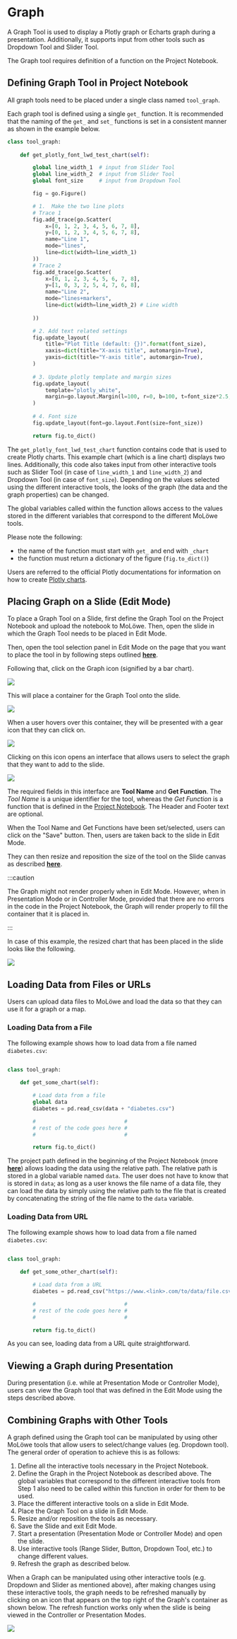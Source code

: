 # Graph

A Graph Tool is used to display a Plotly graph or Echarts graph during a presentation.
Additionally, it supports input from other tools such as Dropdown Tool and Slider Tool.

The Graph tool requires definition of a function on the Project Notebook.

## **Defining Graph Tool in Project Notebook**

All graph tools need to be placed under a single class named `tool_graph`.

Each graph tool is defined using a single `get_` function. It is recommended that the naming of the `get_` and `set_` functions is set in a consistent manner as shown in the example below.

```python
class tool_graph:
    
    def get_plotly_font_lwd_test_chart(self):

        global line_width_1  # input from Slider Tool
        global line_width_2  # input from Slider Tool
        global font_size     # input from Dropdown Tool

        fig = go.Figure()

        # 1.  Make the two line plots
        # Trace 1
        fig.add_trace(go.Scatter(
            x=[0, 1, 2, 3, 4, 5, 6, 7, 8],
            y=[0, 1, 2, 3, 4, 5, 6, 7, 8],
            name="Line 1",
            mode="lines",
            line=dict(width=line_width_1)
        ))
        # Trace 2
        fig.add_trace(go.Scatter(
            x=[0, 1, 2, 3, 4, 5, 6, 7, 8],
            y=[1, 0, 3, 2, 5, 4, 7, 6, 8],
            name="Line 2",
            mode="lines+markers",
            line=dict(width=line_width_2) # Line width
            
        ))

        # 2. Add text related settings
        fig.update_layout(
            title="Plot Title (default: {})".format(font_size),
            xaxis=dict(title="X-axis title", automargin=True),
            yaxis=dict(title="Y-axis title", automargin=True),
        )
        
        # 3. Update plotly template and margin sizes
        fig.update_layout(
            template="plotly_white",
            margin=go.layout.Margin(l=100, r=0, b=100, t=font_size*2.5, pad=0),
        )
        
        # 4. Font size
        fig.update_layout(font=go.layout.Font(size=font_size))

        return fig.to_dict()
```

The `get_plotly_font_lwd_test_chart` function contains code that is used to create Plotly charts. This example chart (which is a line chart) displays two lines. Additionally, this code also takes input from other interactive tools such as Slider Tool (in case of `line_width_1` and `line_width_2`) and Dropdown Tool (in case of `font_size`). Depending on the values selected using the different interactive tools, the looks of the graph (the data and the graph properties) can be changed.

The global variables called within the function allows access to the values stored in the different variables that correspond to the different MoLöwe tools.

Please note the following:

- the name of the function must start with `get_` and end with `_chart`
- the function must return a dictionary of the figure (`fig.to_dict()`)

Users are referred to the official Plotly documentations for information on how to create [Plotly charts](https://plotly.com/python/).

## **Placing Graph on a Slide (Edit Mode)**

To place a Graph Tool on a Slide, first define the Graph Tool on the Project Notebook and upload the notebook to MoLöwe. Then, open the slide in which the Graph Tool needs to be placed in Edit Mode.

Then, open the tool selection panel in Edit Mode on the page that you want to place the tool in by following steps outlined [**here**](docs/edit-mode/05_slides.md#4-editing-slides-edit-mode).

Following that, click on the Graph icon (signified by a bar chart).

![](/img/doc/37_choose_graph_tool.jpg)

This will place a container for the Graph Tool onto the slide.

![](/img/doc/38_tool_field.jpg)

When a user hovers over this container, they will be presented with a gear icon that they can click on.

![](/img/doc/39_hover_tool_container.jpg)

Clicking on this icon opens an interface that allows users to select the graph that they want to add to the slide.

![](/img/doc/41_choose_graph.jpg)

The required fields in this interface are **Tool Name** and **Get Function**. The *Tool Name* is a unique identifier for the tool, whereas the *Get Function* is a function that is defined in the [Project Notebook](docs/05-working-with-notebooks/00_template_notebook.md). The Header and Footer text are optional.

When the Tool Name and Get Functions have been set/selected, users can click on the "Save" button. Then, users are taken back to the slide in Edit Mode.

They can then resize and reposition the size of the tool on the Slide canvas as described [**here**](00_overview.md).

:::caution

The Graph might not render properly when in Edit Mode. However, when in Presentation Mode or in Controller Mode, provided that there are no errors in the code in the Project Notebook, the Graph will render properly to fill the container that it is placed in.

:::

In case of this example, the resized chart that has been placed in the slide looks like the following.

![](/img/doc/42_resized_chart.jpg)

## **Loading Data from Files or URLs**

Users can upload data files to MoLöwe and load the data so that they can use it for a graph or a map.

### Loading Data from a File

The following example shows how to load data from a file named `diabetes.csv`:

```python

class tool_graph:
    
    def get_some_chart(self):

        # Load data from a file
        global data
        diabetes = pd.read_csv(data + "diabetes.csv")

        #                            #
        # rest of the code goes here #
        #                            #

        return fig.to_dict()
```

The project path defined in the beginning of the Project Notebook (more [**here**](docs/05-working-with-notebooks/00_template_notebook.md#21-mandatory-section)) allows loading the data using the relative path. The relative path is stored in a global variable named `data`. The user does not have to know that is stored in `data`; as long as a user knows the file name of a data file, they can load the data by simply using the relative path to the file that is created by concatenating the string of the file name to the `data` variable.

### Loading Data from URL

The following example shows how to load data from a file named `diabetes.csv`:

```python

class tool_graph:
    
    def get_some_other_chart(self):

        # Load data from a URL
        diabetes = pd.read_csv("https://www.<link>.com/to/data/file.csv")

        #                            #
        # rest of the code goes here #
        #                            #

        return fig.to_dict()
```

As you can see, loading data from a URL quite straightforward. 

## **Viewing a Graph during Presentation**

During presentation (i.e. while at Presentation Mode or Controller Mode), users can view the Graph tool that was defined in the Edit Mode using the steps described above.

## **Combining Graphs with Other Tools**

A graph defined using the Graph tool can be manipulated by using other MoLöwe tools that allow users to select/change values (eg. Dropdown tool). The general order of operation to achieve this is as follows:

1. Define all the interactive tools necessary in the Project Notebook.
2. Define the Graph in the Project Notebook as described above. The global variables that correspond to the different interactive tools from Step 1 also need to be called within this function in order for them to be used.
3. Place the different interactive tools on a slide in Edit Mode.
4. Place the Graph Tool on a slide in Edit Mode.
5. Resize and/or reposition the tools as necessary.
6. Save the Slide and exit Edit Mode.
7. Start a presentation (Presentation Mode or Controller Mode) and open the slide.
8. Use interactive tools (Range Slider, Button, Dropdown Tool, etc.) to change different values.
9. Refresh the graph as described below.

When a Graph can be manipulated using other interactive tools (e.g. Dropdown and Slider as mentioned above), after making changes using these interactive tools, the graph needs to be refreshed manually by clicking on an icon that appears on the top right of the Graph's container as shown below. The refresh function works only when the slide is being viewed in the Controller or Presentation Modes.

![](/img/doc/62_graph_1.jpg)